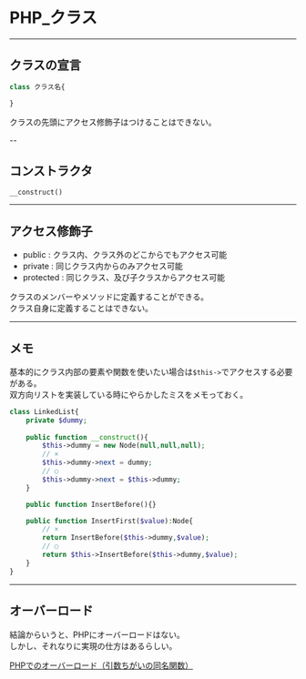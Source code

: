# PHP_クラス

---

## クラスの宣言

``` php
class クラス名{

}
```

クラスの先頭にアクセス修飾子はつけることはできない。  

--

## コンストラクタ

`__construct()`  

---

## アクセス修飾子

- public    : クラス内、クラス外のどこからでもアクセス可能  
- private   : 同じクラス内からのみアクセス可能  
- protected : 同じクラス、及び子クラスからアクセス可能  

クラスのメンバーやメソッドに定義することができる。  
クラス自身に定義することはできない。  

---

## メモ

基本的にクラス内部の要素や関数を使いたい場合は`$this->`でアクセスする必要がある。  
双方向リストを実装している時にやらかしたミスをメモっておく。  

``` php
class LinkedList{
    private $dummy;
    
    public function __construct(){
        $this->dummy = new Node(null,null,null);
        // ×
        $this->dummy->next = dummy;
        // ○
        $this->dummy->next = $this->dummy;
    }

    public function InsertBefore(){}

    public function InsertFirst($value):Node{
        // ×
        return InsertBefore($this->dummy,$value);
        // ○
        return $this->InsertBefore($this->dummy,$value);
    }
}
```

---

## オーバーロード

結論からいうと、PHPにオーバーロードはない。  
しかし、それなりに実現の仕方はあるらしい。  

[PHPでのオーバーロード（引数ちがいの同名関数）](https://qiita.com/yasumodev/items/cf3da2a2f5547358e780)  
